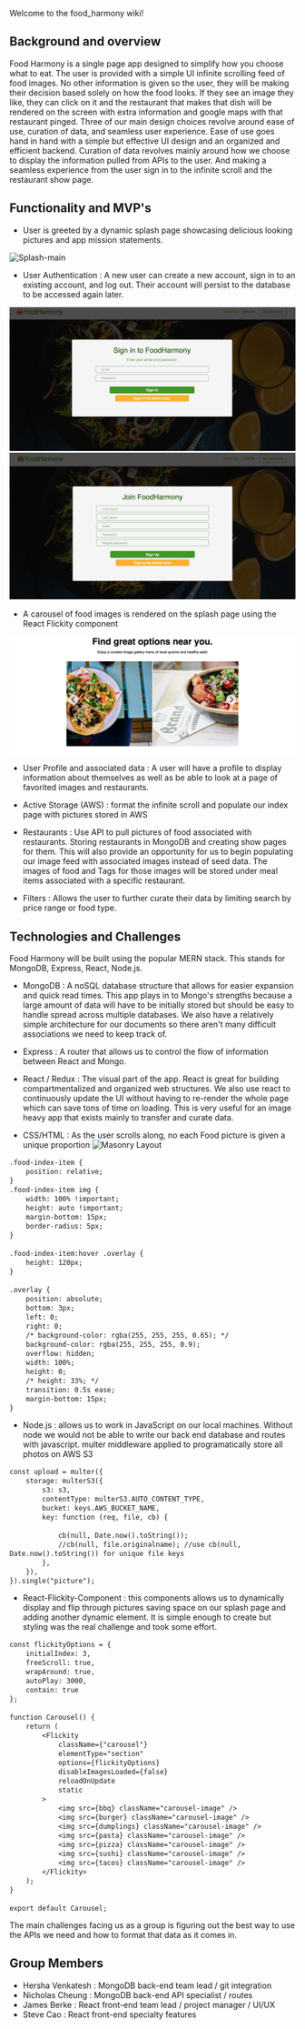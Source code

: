 Welcome to the food_harmony wiki!

## Background and overview

Food Harmony is a single page app designed to simplify how you choose what to eat. The user is provided with a simple UI infinite scrolling feed of food images. No other information is given so the user, they will be making their decision based solely on how the food looks. If they see an image they like, they can click on it and the restaurant that makes that dish will be rendered on the screen with extra information and google maps with that restaurant pinged. Three of our main design choices revolve around ease of use, curation of data, and seamless user experience. Ease of use goes hand in hand with a simple but effective UI design and an organized and efficient backend. Curation of data revolves mainly around how we choose to display the information pulled from APIs to the user. And making a seamless experience from the user sign in to the infinite scroll and the restaurant show page.

## Functionality and MVP's

* User is greeted by a dynamic splash page showcasing delicious looking pictures and app
mission statements.

![Splash-main](screenshots/splash-main.png)

* User Authentication : A new user can create a new account, sign in to an existing account, and log out. Their account will persist to the database to be accessed again later.

![Login-modal](screenshots/login-modal.png)
![Signup-modal](screenshots/signup-modal.png)

* A carousel of food images is rendered on the splash page using the React Flickity component

![Splash-carousel](screenshots/splash-carousel.png)

* User Profile and associated data : A user will have a profile to display information about themselves as well as be able to look at a page of favorited images and restaurants.

* Active Storage (AWS) : format the infinite scroll and populate our index page with pictures stored in AWS

* Restaurants : Use API to pull pictures of food associated with restaurants. Storing restaurants in MongoDB and creating show pages for them. This will also provide an opportunity for us to begin populating our image feed with associated images instead of seed data. The images of food and Tags for those images will be stored under meal items associated with a specific restaurant. 

* Filters : Allows the user to further curate their data by limiting search by price range or food type.

## Technologies and Challenges

Food Harmony will be built using the popular MERN stack. This stands for MongoDB, Express, React, Node.js.

* MongoDB : A noSQL database structure that allows for easier expansion and quick read times. This app plays in to Mongo's strengths because a large amount of data will have to be initially stored but should be easy to handle spread across multiple databases. We also have a relatively simple architecture for our documents so there aren't many difficult associations we need to keep track of.

* Express : A router that allows us to control the flow of information between React and Mongo.

* React / Redux : The visual part of the app. React is great for building compartmentalized and organized web structures. We also use react to continuously update the UI without having to re-render the whole page which can save tons of time on loading. This is very useful for an image heavy app that exists mainly to transfer and curate data.


* CSS/HTML :  As the user scrolls along, no each Food picture is given a unique proportion 
![Masonry Layout](https://foodharmony.s3-us-west-1.amazonaws.com/Screen+Shot+2020-05-21+at+10.27.10+PM.png)
```
.food-index-item {
	position: relative;
}
.food-index-item img {
	width: 100% !important;
	height: auto !important;
	margin-bottom: 15px;
	border-radius: 5px;
}

.food-index-item:hover .overlay {
	height: 120px;
}

.overlay {
	position: absolute;
	bottom: 3px;
	left: 0;
	right: 0;
	/* background-color: rgba(255, 255, 255, 0.65); */
	background-color: rgba(255, 255, 255, 0.9);
	overflow: hidden;
	width: 100%;
	height: 0;
	/* height: 33%; */
	transition: 0.5s ease;
	margin-bottom: 15px;
}
```

* Node.js : allows us to work in JavaScript on our local machines. Without node we would not be able to write our back end database and routes with javascript.
multer middleware applied to programatically store all photos on AWS S3
```
const upload = multer({
	storage: multerS3({
		s3: s3,
		contentType: multerS3.AUTO_CONTENT_TYPE,
		bucket: keys.AWS_BUCKET_NAME,
		key: function (req, file, cb) {

			cb(null, Date.now().toString());
			//cb(null, file.originalname); //use cb(null, Date.now().toString()) for unique file keys
		},
	}),
}).single("picture");
```
* React-Flickity-Component : this components allows us to dynamically display and flip through pictures saving space on our splash page and adding another dynamic element. It is 
simple enough to create but styling was the real challenge and took some effort.

```
const flickityOptions = {
	initialIndex: 3,
	freeScroll: true,
	wrapAround: true,
	autoPlay: 3000,
	contain: true
};

function Carousel() {
	return (
		<Flickity
			className={"carousel"}
			elementType="section"
			options={flickityOptions}
			disableImagesLoaded={false}
			reloadOnUpdate
			static
		>
			<img src={bbq} className="carousel-image" />
			<img src={burger} className="carousel-image" />
			<img src={dumplings} className="carousel-image" />
			<img src={pasta} className="carousel-image" />
			<img src={pizza} className="carousel-image" />
			<img src={sushi} className="carousel-image" />
			<img src={tacos} className="carousel-image" />
		</Flickity>
	);
}

export default Carousel;
```

The main challenges facing us as a group is figuring out the best way to use the APIs we need and how to format that data as it comes in. 

## Group Members

* Hersha Venkatesh : MongoDB back-end team lead / git integration
* Nicholas Cheung : MongoDB back-end API specialist / routes
* James Berke : React front-end team lead / project manager / UI/UX
* Steve Cao : React front-end specialty features
